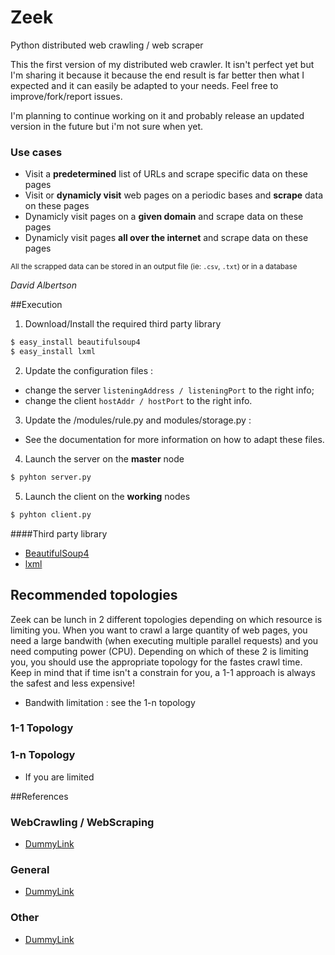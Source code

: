 Zeek
====

Python distributed web crawling / web scraper

This the first version of my distributed web crawler. It isn't perfect yet but I'm sharing it because it because the end result is far better then what I expected and it can easily be adapted to your needs. Feel free to improve/fork/report issues.

I'm planning to continue working on it and probably release an updated version in the future but i'm not sure when yet.

### Use cases
 * Visit a **predetermined** list of URLs and scrape specific data on these pages
 * Visit or **dynamicly visit** web pages on a periodic bases and **scrape** data on these pages
 * Dynamicly visit pages on a **given domain** and scrape data on these pages
 * Dynamicly visit pages **all over the internet** and scrape data on these pages
 
<small>All the scrapped data can be stored in an output file (ie: `.csv`, `.txt`) or in a database</small>

*David Albertson*

##Execution
1) Download/Install the required third party library
~~~ sh
$ easy_install beautifulsoup4
$ easy_install lxml
~~~

2) Update the configuration files :
  * change the server `listeningAddress / listeningPort` to the right info;
  * change the client `hostAddr / hostPort` to the right info.

3) Update the /modules/rule.py and modules/storage.py :
  * See the documentation for more information on how to adapt these files.

4) Launch the server on the **master** node

~~~ sh
$ pyhton server.py
~~~

5) Launch the client on the **working** nodes

~~~ sh
$ pyhton client.py
~~~

####Third party library
- [BeautifulSoup4](http://www.crummy.com/software/BeautifulSoup/)
- [lxml](http://lxml.de/)

## Recommended topologies
Zeek can be lunch in 2 different topologies depending on which resource is limiting you. When you want to crawl a large quantity of web pages, you need a large bandwith (when executing multiple parallel requests) and you need computing power (CPU). Depending on which of these 2 is limiting you, you should use the appropriate topology for the fastes crawl time.
Keep in mind that if time isn't a constrain for you, a 1-1 approach is always the safest and less expensive!
 * Bandwith limitation : see the 1-n topology

### 1-1 Topology

### 1-n Topology
* If you are limited

##References
### WebCrawling / WebScraping
- [DummyLink](http://www.google.com)

### General
- [DummyLink](http://www.google.com)

### Other
- [DummyLink](http://www.google.com)
